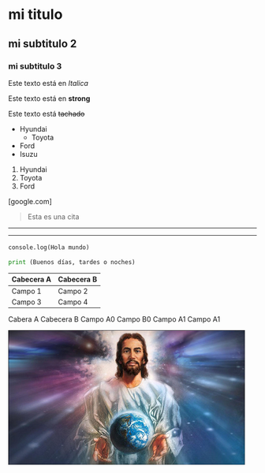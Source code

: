   <!-- Encabezados -->
  # mi titulo
  ## mi subtitulo 2
  ### mi subtitulo 3

  <!-- Tipos de texto -->
  Este texto está en *Italica*

  Este texto está en **strong**

  Este texto está ~~tachado~~

  <!-- Listas -->

  * Hyundai 
    <!-- Sublista -->
    * Toyota
  * Ford
  * Isuzu

  1. Hyundai
  2. Toyota
  3. Ford

  [google.com]

  <!-- Citas -->
  > Esta es una cita

  <!-- Líneas -->
  ---
  ---

  <!-- Código -->
  ` console.log(Hola mundo) `

  ```python
  print (Buenos días, tardes o noches)
  
  ```

  <!-- Tablas -->
  |  Cabecera  A|  Cabecera B  |
  |-------------|------------- |  
  |  Campo 1    |  Campo 2     |
  |  Campo 3    |  Campo 4     |
  Cabera A          Cabecera B
  Campo A0          Campo B0
  Campo A1          Campo A1

  <!-- Imágenes -->
  ![Dios](Dios.png "Dios")
